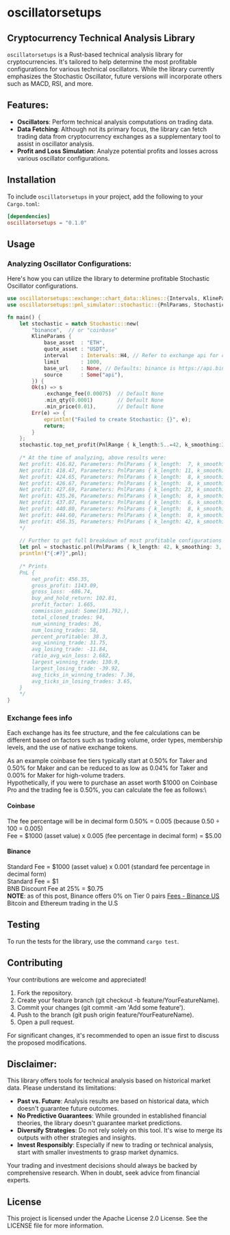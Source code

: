 # oscillatorsetups
## Cryptocurrency Technical Analysis Library

`oscillatorsetups` is a Rust-based technical analysis library for cryptocurrencies. 
It's tailored to help determine the most profitable configurations for various technical oscillators. 
While the library currently emphasizes the Stochastic Oscillator, future versions will incorporate others such as MACD, RSI, and more.

## Features:
* **Oscillators**: Perform technical analysis computations on trading data.
* **Data Fetching**: Although not its primary focus, the library can fetch trading data from cryptocurrency exchanges as a supplementary tool to assist in oscillator analysis.
* **Profit and Loss Simulation**: Analyze potential profits and losses across various oscillator configurations.


## Installation

To include `oscillatorsetups` in your project, add the following to your `Cargo.toml`:

```toml
[dependencies]
oscillatorsetups = "0.1.0"
```

## Usage
### Analyzing Oscillator Configurations:
Here's how you can utilize the library to determine profitable Stochastic Oscillator configurations.
```rust
use oscillatorsetups::exchange::chart_data::klines::{Intervals, KlineParams};
use oscillatorsetups::pnl_simulator::stochastic::{PnlParams, Stochastic};

fn main() {
    let stochastic = match Stochastic::new(
        "binance",  // or "coinbase"
        KlineParams {
            base_asset  : "ETH",
            quote_asset : "USDT",
            interval    : Intervals::H4, // Refer to exchange api for correct intervals set values
            limit       : 1000,
            base_url    : None, // Defaults: binance is https://api.binance.us or coinbase is "https://api.exchange.coinbase.com"
            source      : Some("api"),
        }) {
        Ok(s) => s
            .exchange_fee(0.00075)  // Default None
            .min_qty(0.0001)        // Default None
            .min_price(0.01),       // Default None
        Err(e) => {
            eprintln!("Failed to create Stochastic: {}", e);
            return;
        }
    };
    stochastic.top_net_profit(PnlRange { k_length:5..=42, k_smoothing:3..=42, d_length:3..=42, });
    
    /* At the time of analyzing, above results were:
    Net profit: 416.82, Parameters: PnlParams { k_length:  7, k_smoothing: 41, d_length: 24 }
    Net profit: 418.47, Parameters: PnlParams { k_length: 11, k_smoothing: 40, d_length: 17 }
    Net profit: 424.65, Parameters: PnlParams { k_length:  8, k_smoothing: 41, d_length: 21 }
    Net profit: 426.67, Parameters: PnlParams { k_length:  8, k_smoothing: 41, d_length: 24 }
    Net profit: 427.69, Parameters: PnlParams { k_length: 23, k_smoothing: 8, d_length: 41 }
    Net profit: 435.26, Parameters: PnlParams { k_length:  8, k_smoothing: 40, d_length: 16 }
    Net profit: 437.07, Parameters: PnlParams { k_length:  6, k_smoothing: 42, d_length: 15 }
    Net profit: 440.80, Parameters: PnlParams { k_length:  8, k_smoothing: 41, d_length: 23 }
    Net profit: 444.60, Parameters: PnlParams { k_length:  8, k_smoothing: 40, d_length: 24 }
    Net profit: 456.35, Parameters: PnlParams { k_length: 42, k_smoothing: 3, d_length: 4 }
    */
    
    // Further to get full breakdown of most profitable configurations
    let pnl = stochastic.pnl(PnlParams { k_length: 42, k_smoothing: 3, d_length: 4, });
    println!("{:#?}",pnl);
    
    /* Prints 
    PnL { 
        net_profit: 456.35, 
        gross_profit: 1143.09, 
        gross_loss: -686.74, 
        buy_and_hold_return: 102.81, 
        profit_factor: 1.665, 
        commission_paid: Some(191.792,), 
        total_closed_trades: 94, 
        num_winning_trades: 36, 
        num_losing_trades: 58, 
        percent_profitable: 38.3, 
        avg_winning_trade: 31.75, 
        avg_losing_trade: -11.84, 
        ratio_avg_win_loss: 2.682, 
        largest_winning_trade: 130.9, 
        largest_losing_trade: -39.92, 
        avg_ticks_in_winning_trades: 7.36, 
        avg_ticks_in_losing_trades: 3.65, 
    } 
    */
}
```

### Exchange fees info
Each exchange has its fee structure, and the fee calculations can be different based on factors such as trading volume, order types, membership levels, and the use of native exchange tokens.

As an example coinbase fee tiers typically start at 0.50% for Taker and 0.50% for Maker and can be reduced to as low as 0.04% for Taker and 0.00% for Maker for high-volume traders.\
Hypothetically, if you were to purchase an asset worth $1000 on Coinbase Pro and the trading fee is 0.50%, you can calculate the fee as follows:\

#### Coinbase
The fee percentage will be in decimal form 0.50% = 0.005 (because 0.50 ÷ 100 = 0.005)\
Fee = $1000 (asset value) x 0.005 (fee percentage in decimal form) = $5.00
#### Binance
Standard Fee = $1000 (asset value) x 0.001 (standard fee percentage in decimal form)\
Standard Fee = $1\
BNB Discount Fee at 25% = $0.75\
**NOTE**: as of this post, Binance offers 0% on Tier 0 pairs [Fees - Binance US](https://www.binance.us/fees) Bitcoin and Ethereum trading in the U.S

## Testing
To run the tests for the library, use the command `cargo test`.

## Contributing
Your contributions are welcome and appreciated!
1. Fork the repository.
2. Create your feature branch (git checkout -b feature/YourFeatureName).
3. Commit your changes (git commit -am 'Add some feature').
4. Push to the branch (git push origin feature/YourFeatureName).
5. Open a pull request.

For significant changes, it's recommended to open an issue first to discuss the proposed modifications.

## Disclaimer:
This library offers tools for technical analysis based on historical market data. Please understand its limitations:
* **Past vs. Future**: Analysis results are based on historical data, which doesn't guarantee future outcomes.
* **No Predictive Guarantees**: While grounded in established financial theories, the library doesn't guarantee market predictions.
* **Diversify Strategies**: Do not rely solely on this tool. It's wise to merge its outputs with other strategies and insights.
* **Invest Responsibly**: Especially if new to trading or technical analysis, start with smaller investments to grasp market dynamics.

Your trading and investment decisions should always be backed by comprehensive research. When in doubt, seek advice from financial experts.

## License
This project is licensed under the Apache License 2.0 License. See the LICENSE file for more information.